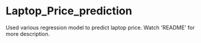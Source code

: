 # Laptop_Price_prediction
Used various regression model to predict laptop price. Watch 'README' for more description. 
